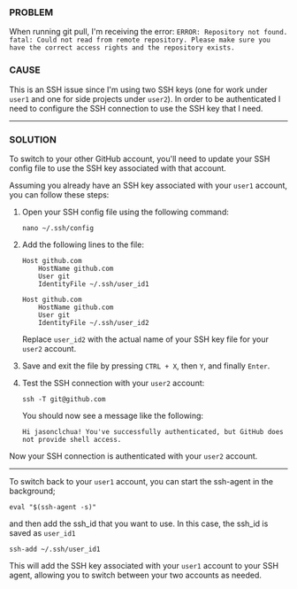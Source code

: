 ### PROBLEM
When running git pull, I'm receiving the error: 
`ERROR: Repository not found. fatal: Could not read from remote repository. Please make sure you have the correct access rights and the repository exists.`

### CAUSE
This is an SSH issue since I'm using two SSH keys (one for work under `user1` and one for side projects under `user2`). In order to be authenticated I need to configure the SSH connection to use the SSH key that I need.


_____
### SOLUTION
To switch to your other GitHub account, you'll need to update your SSH config file to use the SSH key associated with that account.

Assuming you already have an SSH key associated with your `user1` account, you can follow these steps:

1. Open your SSH config file using the following command:

   ```
   nano ~/.ssh/config
   ```

2. Add the following lines to the file:

   ```
   Host github.com
       HostName github.com
       User git
       IdentityFile ~/.ssh/user_id1
   
   Host github.com
       HostName github.com
       User git
       IdentityFile ~/.ssh/user_id2
   ```

   Replace `user_id2` with the actual name of your SSH key file for your `user2` account.

3. Save and exit the file by pressing `CTRL + X`, then `Y`, and finally `Enter`.

4. Test the SSH connection with your `user2` account:

   ```
   ssh -T git@github.com
   ```

   You should now see a message like the following:
   ```
   Hi jasonclchua! You've successfully authenticated, but GitHub does not provide shell access.
   ```
Now your SSH connection is authenticated with your `user2` account. 

____

To switch back to your `user1` account, you can start the ssh-agent in the background;
```shell
eval "$(ssh-agent -s)"
```

and then add the ssh_id that you want to use. In this case, the ssh_id is saved as `user_id1`
```
ssh-add ~/.ssh/user_id1
```

This will add the SSH key associated with your `user1` account to your SSH agent, allowing you to switch between your two accounts as needed.
